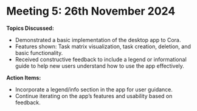 # Meeting 5: 26th November 2024  
**Topics Discussed:**
- Demonstrated a basic implementation of the desktop app to Cora.  
- Features shown: Task matrix visualization, task creation, deletion, and basic functionality.  
- Received constructive feedback to include a legend or informational guide to help new users understand how to use the app effectively.

**Action Items:**
- Incorporate a legend/info section in the app for user guidance.  
- Continue iterating on the app’s features and usability based on feedback.
